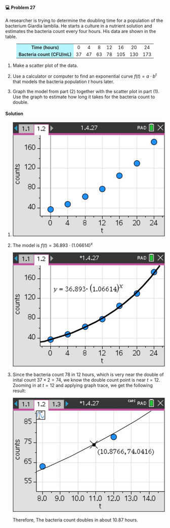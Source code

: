 <div class="alert alert-warning" role="alert">
<h4 class="alert-heading">💻 Problem 27</h4>

A researcher is trying to determine the doubling time for a population of the bacterium Giardia lamblia. He starts a culture in a nutrient solution and estimates the bacteria count every four hours. His data are shown in the table.

<div style="text-align:center">
<table style="display:inline">
    <tr>
        <td style="background-color: #b5f4fc; font-weight: 600;"> Time (hours) </td>
        <td>0</td><td>4</td><td>8</td><td>12</td><td>16</td><td>20</td><td>24</td>
    <tr>
    <tr>
        <td style="background-color: #b5f4fc; font-weight: 600;"> Bacteria count 
(CFU/mL) </td>
        <td>37</td><td>47</td><td>63</td><td>78</td><td>105</td><td>130</td><td>173</td>
    <tr>
</table>
</div>

1. Make a scatter plot of the data.

2. Use a calculator or computer to find an exponential curve $f(t) = a \cdot b^t$ that models the bacteria population $t$ hours later.

3. Graph the model from part (2) together with the scatter plot in part (1). Use the graph to estimate how long it takes for the bacteria count to double.

</div>

<div class="alert alert-success" role="alert">
<h4 class="alert-heading">Solution</h4>

1. ![](_media/screenshots/10-01-2025%20Image005.jpg ':class=img-center')

2. The model is $f(t) = 36.893 \cdot (1.06614)^x$

    ![](_media/screenshots/10-01-2025%20Image006.jpg ':class=img-center')

3. Since the bacteria count $78$ in $12$ hours, which is very near the double of inital count $37 \times 2 = 74$, we know the double count point is near $t=12$. Zooming in at $t=12$ and applying graph trace, we get the following result:

    ![](_media/screenshots/10-01-2025%20Image004.jpg ':class=img-center')

    Therefore, The bacteria count doubles in about $10.87$ hours.

</div>
